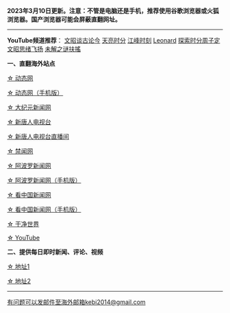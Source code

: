 **2023年3月10日更新。注意：不管是电脑还是手机，推荐使用谷歌浏览器或火狐浏览器。国产浏览器可能会屏蔽直翻网址。**


***


**YouTube频道推荐**： [文昭谈古论今](https://free2.freeku3.xyz/46)   [天亮时分](https://free2.freeku3.xyz/47)  [江峰时刻](https://free2.freeku3.xyz/48)   [Leonard](https://free2.freeku3.xyz/49)  [探索时分周子定](https://free2.freeku3.xyz/50) [文昭思绪飞扬](https://free2.freeku3.xyz/51) [未解之谜扶搖](https://free2.freeku3.xyz/52)

**一、直翻海外站点**

[☆ 动态网](https://free2.freeku3.xyz/20)

[☆ 动态网（手机版）](https://free2.freeku3.xyz/21)

[☆ 大纪元新闻网](https://free2.freeku3.xyz/90)

[☆ 新唐人电视台](https://free2.freeku3.xyz/4)

[☆ 新唐人电视台直播间](https://free2.freeku3.xyz/44)

[☆ 禁闻网](https://free2.freeku3.xyz/3)

[☆ 阿波罗新闻网](https://free2.freeku3.xyz/7)

[☆ 阿波罗新闻网（手机版）](https://free2.freeku3.xyz/53)

[☆ 看中国新闻网](https://free2.freeku3.xyz/26)

[☆ 看中国新闻网（手机版）](https://free2.freeku3.xyz/54)

[☆ 干净世界](https://free2.freeku3.xyz/1)

[☆ YouTube](https://free2.freeku3.xyz/45)


**二、提供每日即时新闻、评论、视频**

[☆ 地址1](https://a1.trump2023.org/tui590285/www/blob/master/README.md)

[☆ 地址2](https://github.com/tui590285/www/blob/master/README.md)

***


有问题可以发邮件至海外邮箱kebi2014@gmail.com